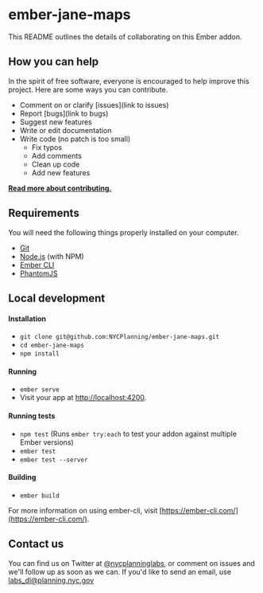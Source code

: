 # ember-jane-maps

This README outlines the details of collaborating on this Ember addon.

## How you can help

In the spirit of free software, everyone is encouraged to help improve this project.  Here are some ways you can contribute.

- Comment on or clarify [issues](link to issues)
- Report [bugs](link to bugs)
- Suggest new features
- Write or edit documentation
- Write code (no patch is too small)
  - Fix typos
  - Add comments
  - Clean up code
  - Add new features

**[Read more about contributing.](CONTRIBUTING.md)**

## Requirements

You will need the following things properly installed on your computer.

* [Git](https://git-scm.com/)
* [Node.js](https://nodejs.org/) (with NPM)
* [Ember CLI](https://ember-cli.com/)
* [PhantomJS](http://phantomjs.org/)

## Local development

#### Installation

* `git clone git@github.com:NYCPlanning/ember-jane-maps.git`
* `cd ember-jane-maps`
* `npm install`

#### Running

* `ember serve`
* Visit your app at [http://localhost:4200](http://localhost:4200).

#### Running tests

* `npm test` (Runs `ember try:each` to test your addon against multiple Ember versions)
* `ember test`
* `ember test --server`

#### Building

* `ember build`

For more information on using ember-cli, visit [https://ember-cli.com/](https://ember-cli.com/).

## Contact us

You can find us on Twitter at [@nycplanninglabs](https://twitter.com/nycplanninglabs), or comment on issues and we'll follow up as soon as we can. If you'd like to send an email, use [labs_dl@planning.nyc.gov](mailto:labs_dl@planning.nyc.gov)
